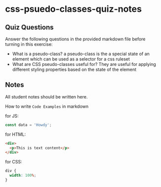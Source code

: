 # css-psuedo-classes-quiz-notes

## Quiz Questions

Answer the following questions in the provided markdown file before turning in this exercise:

- What is a pseudo-class?
  a pseudo-class is the a special state of an element which can be used as a selector for a css ruleset
- What are CSS pseudo-classes useful for?
  They are useful for applying different styling properties based on the state of the element

## Notes

All student notes should be written here.

How to write `Code Examples` in markdown

for JS:

```javascript
const data = 'Howdy';
```

for HTML:

```html
<div>
  <p>This is text content</p>
</div>
```

for CSS:

```css
div {
  width: 100%;
}
```
